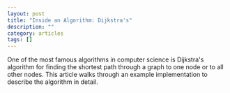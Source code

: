```yaml
---
layout: post
title: "Inside an Algorithm: Dijkstra's"
description: ""
category: articles
tags: []
---
```


One of the most famous algorithms in computer science is Dijkstra's
algorithm for finding the shortest path through a graph to one node or
to all other nodes. This article walks through an example implementation
to describe the algorithm in detail.

